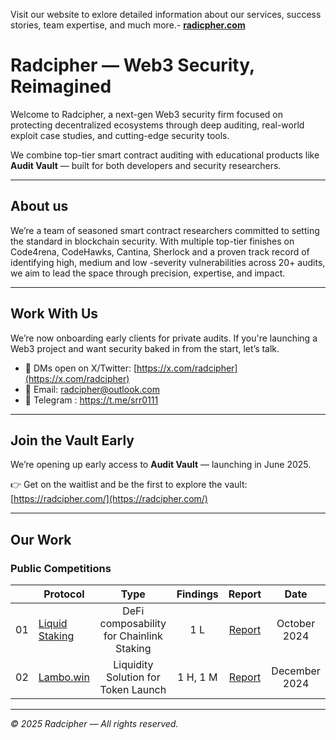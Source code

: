 
Visit our website to exlore detailed information about our services, success stories, team expertise, and much more.- [**radicpher.com**](https://radcipher.com/)


# Radcipher — Web3 Security, Reimagined

Welcome to Radcipher, a next-gen Web3 security firm focused on protecting decentralized ecosystems through deep auditing, real-world exploit case studies, and cutting-edge security tools.

We combine top-tier smart contract auditing with educational products like **Audit Vault** — built for both developers and security researchers.

---

## About us
We’re a team of seasoned smart contract researchers committed to setting the standard in blockchain security. With multiple top-tier finishes on Code4rena, CodeHawks, Cantina, Sherlock and a proven track record of identifying high, medium and low -severity vulnerabilities across 20+ audits, we aim to lead the space through precision, expertise, and impact.

---

## Work With Us

We’re now onboarding early clients for private audits. If you're launching a Web3 project and want security baked in from the start, let’s talk.

- 📩 DMs open on X/Twitter: [https://x.com/radcipher](https://x.com/radcipher)
- 📧 Email: radcipher@outlook.com
- 📨 Telegram : https://t.me/srr0111


---

## Join the Vault Early

We’re opening up early access to **Audit Vault** — launching in June 2025.

👉 Get on the waitlist and be the first to explore the vault:  
[https://radcipher.com/](https://radcipher.com/)

--- 
## Our Work
### Public Competitions

|    | **Protocol**                                                                                                        | Type | Findings |                        Report                        |     Date      |
|:--:|---------------------------------------------------------------------------------------------------------------------|:----------------:|:--------:|:----------------------------------------------------:|:-------------:|
| 01 | [Liquid Staking](https://codehawks.cyfrin.io/contests/cm1el4vjp00019d2nzombxfzp) | DeFi composability for Chainlink Staking |   1 L    | [Report](reports/contests/2024-10-Liquid-Staking.md) | October 2024  |
| 02 | [Lambo.win](https://code4rena.com/audits/2024-12-lambowin)| Liquidity Solution for Token Launch | 1 H, 1 M | [Report](reports/contests/2024-12-Lambo-win.md) | December 2024 |



---

*© 2025 Radcipher — All rights reserved.*
